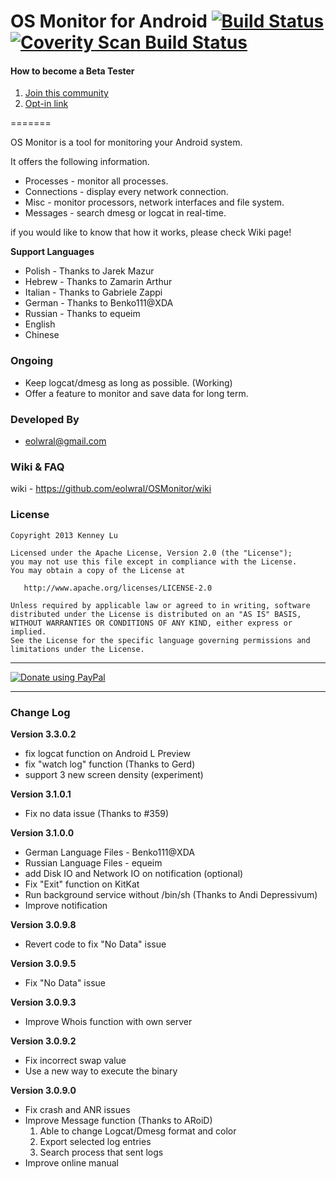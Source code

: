 OS Monitor for Android  [![Build Status](https://drone.io/github.com/eolwral/OSMonitor/status.png)](https://drone.io/github.com/eolwral/OSMonitor/latest) [![Coverity Scan Build Status](https://scan.coverity.com/projects/3432/badge.svg)](https://scan.coverity.com/projects/3432)
=======

#### How to become a Beta Tester
1. [Join this community](https://plus.google.com/communities/104176911627256834500)
2. [Opt-in link](https://play.google.com/apps/testing/com.eolwral.osmonitor)

=======

OS Monitor is a tool for monitoring your Android system.

It offers the following information.

- Processes - monitor all processes.
- Connections - display every network connection.
- Misc - monitor processors, network interfaces and file system.
- Messages - search dmesg or logcat in real-time. 

if you would like to know that how it works, please check Wiki page!

**Support Languages**

- Polish - Thanks to Jarek Mazur
- Hebrew - Thanks to Zamarin Arthur
- Italian - Thanks to Gabriele Zappi
- German - Thanks to Benko111@XDA
- Russian - Thanks to equeim
- English
- Chinese

### Ongoing ###

- Keep logcat/dmesg as long as possible. (Working)
- Offer a feature to monitor and save data for long term.

### Developed By ###

* eolwral@gmail.com

### Wiki & FAQ ###
wiki - https://github.com/eolwral/OSMonitor/wiki

### License ###

    Copyright 2013 Kenney Lu

    Licensed under the Apache License, Version 2.0 (the "License");
    you may not use this file except in compliance with the License.
    You may obtain a copy of the License at

       http://www.apache.org/licenses/LICENSE-2.0

    Unless required by applicable law or agreed to in writing, software
    distributed under the License is distributed on an "AS IS" BASIS,
    WITHOUT WARRANTIES OR CONDITIONS OF ANY KIND, either express or implied.
    See the License for the specific language governing permissions and
    limitations under the License.


----------

[![Donate using PayPal](https://www.paypalobjects.com/en_US/i/btn/btn_donate_LG.gif)](https://www.paypal.com/cgi-bin/webscr?cmd=_s-xclick&hosted_button_id=D9NDEKVA8WE3A "Donate using PayPal")

----------

### Change Log ###

**Version 3.3.0.2**

- fix logcat function on Android L Preview
- fix "watch log" function (Thanks to Gerd)
- support 3 new screen density (experiment) 

**Version 3.1.0.1**

- Fix no data issue  (Thanks to #359)

**Version 3.1.0.0**

- German Language Files - Benko111@XDA
- Russian Language Files - equeim 
- add Disk IO and Network IO on notification (optional)
- Fix "Exit" function on KitKat
- Run background service without /bin/sh (Thanks to Andi Depressivum)
- Improve notification

**Version 3.0.9.8**

- Revert code to fix "No Data" issue

**Version 3.0.9.5**

- Fix "No Data" issue

**Version 3.0.9.3**

- Improve Whois function with own server

**Version 3.0.9.2**

- Fix incorrect swap value
- Use a new way to execute the binary

**Version 3.0.9.0**

- Fix crash and ANR issues 
- Improve Message function (Thanks to ARoiD)
   1. Able to change Logcat/Dmesg format and color
   2. Export selected log entries
   3. Search process that sent logs    
- Improve online manual
